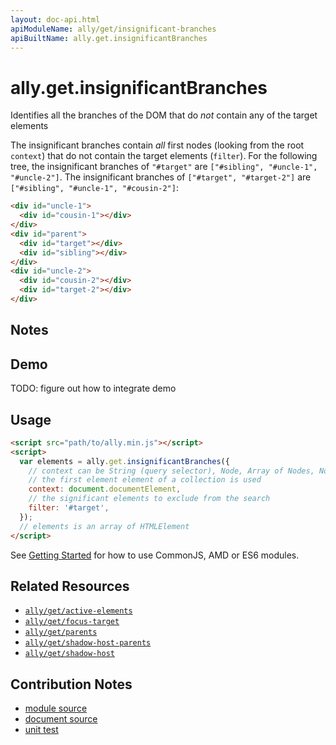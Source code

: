 ```yaml
---
layout: doc-api.html
apiModuleName: ally/get/insignificant-branches
apiBuiltName: ally.get.insignificantBranches
---
```


# ally.get.insignificantBranches

Identifies all the branches of the DOM that do *not* contain any of the target elements

The insignificant branches contain *all* first nodes (looking from the root `context`) that do not contain the target elements (`filter`). For the following tree, the insignificant branches of `"#target"` are `["#sibling", "#uncle-1", "#uncle-2"]`. The insignificant branches of `["#target", "#target-2"]` are `["#sibling", "#uncle-1", "#cousin-2"]`:

```html
<div id="uncle-1">
  <div id="cousin-1"></div>
</div>
<div id="parent">
  <div id="target"></div>
  <div id="sibling"></div>
</div>
<div id="uncle-2">
  <div id="cousin-2"></div>
  <div id="target-2"></div>
</div>
```

## Notes


## Demo

TODO: figure out how to integrate demo


## Usage

```html
<script src="path/to/ally.min.js"></script>
<script>
  var elements = ally.get.insignificantBranches({
    // context can be String (query selector), Node, Array of Nodes, NodeList, HTMLCollection
    // the first element element of a collection is used
    context: document.documentElement,
    // the significant elements to exclude from the search
    filter: '#target',
  });
  // elements is an array of HTMLElement
</script>
```

See [Getting Started](../../getting-started.md) for how to use CommonJS, AMD or ES6 modules.


## Related Resources

* [`ally/get/active-elements`](active-elements.md)
* [`ally/get/focus-target`](focus-target.md)
* [`ally/get/parents`](parents.md)
* [`ally/get/shadow-host-parents`](shadow-host-parents.md)
* [`ally/get/shadow-host`](shadow-host.md)


## Contribution Notes

* [module source](https://github.com/medialize/ally.js/blob/master/src/get/insignificant-branches.js)
* [document source](https://github.com/medialize/ally.js/blob/master/docs/api/get/insignificant-branches.md)
* [unit test](https://github.com/medialize/ally.js/blob/master/test/unit/get.insignificant-branches.test.js)


